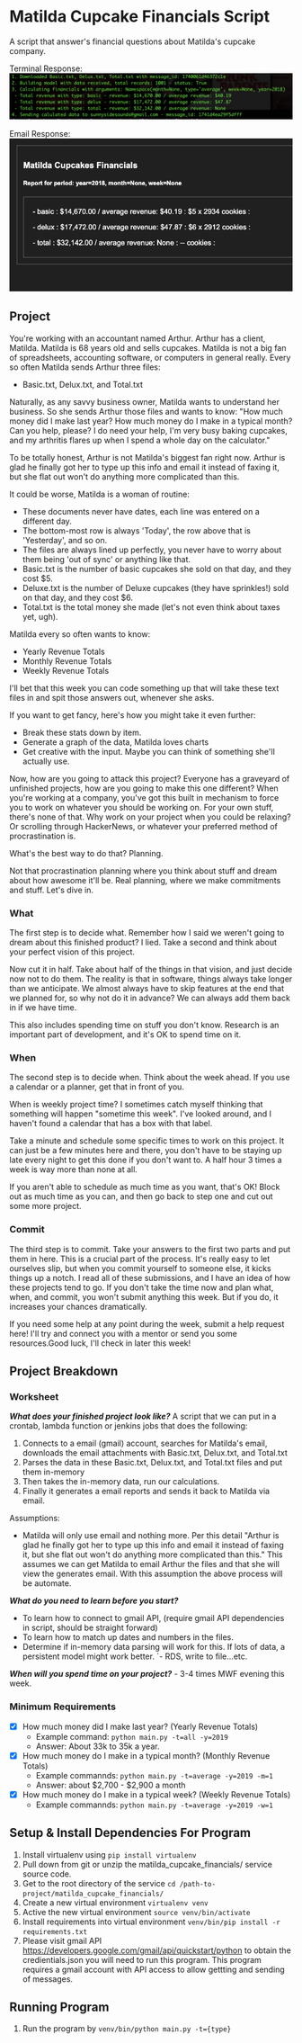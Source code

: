 # Matilda Cupcake Financials Script

A script that answer's financial questions about Matilda's cupcake company.

Terminal Response:
![alt screenshot](https://github.com/sunnysidesounds/matilda_cupcake_financials/blob/master/terminal_response.png?raw=true)

Email Response:
![alt screenshot](https://github.com/sunnysidesounds/matilda_cupcake_financials/blob/master/email_response.png?raw=true)


## Project

You're working with an accountant named Arthur. Arthur has a client, Matilda.  Matilda is 68 years old and sells cupcakes.  Matilda is not a big fan of 
spreadsheets, accounting software, or computers in general really. Every so often Matilda sends Arthur three files:

- Basic.txt, Delux.txt, and Total.txt

Naturally, as any savvy business owner, Matilda wants to understand her business.  So she sends Arthur those files and wants to know: "How much money did I make 
last year? How much money do I make in a typical month?  Can you help, please? I do need your help,  I'm very busy baking cupcakes, and my arthritis flares 
up when I spend a whole day on the calculator."

To be totally honest, Arthur is not Matilda's biggest fan right now.  Arthur is glad he finally got her to type up this info and email it instead of faxing it, 
but she flat out won't do anything more complicated than this.

It could be worse, Matilda is a woman of routine:
- These documents never have dates, each line was entered on a different day.  
- The bottom-most row is always 'Today', the row above that is 'Yesterday', and so on.
- The files are always lined up perfectly, you never have to worry about them being 'out of sync' or anything like that.
- Basic.txt is the number of basic cupcakes she sold on that day, and they cost $5.  
- Deluxe.txt is the number of Deluxe cupcakes (they have sprinkles!) sold on that day, and they cost $6.  
- Total.txt is the total money she made (let's not even think about taxes yet, ugh).

Matilda every so often wants to know:
- Yearly Revenue Totals
- Monthly Revenue Totals
- Weekly Revenue Totals

I'll bet that this week you can code something up that will take these text files in and spit those answers out, whenever she asks.

If you want to get fancy, here's how you might take it even further:
- Break these stats down by item.
- Generate a graph of the data, Matilda loves charts
- Get creative with the input.  Maybe you can think of something she'll actually use.

Now, how are you going to attack this project? Everyone has a graveyard of unfinished projects, how are you going to make this one different? When you're working 
at a company, you've got this built in mechanism to force you to work on whatever you should be working on. For your own stuff, there's none of that.
Why work on your project when you could be relaxing? Or scrolling through HackerNews, or whatever your preferred method of
procrastination is. 

What's the best way to do that? Planning. 

Not that procrastination planning where you think about stuff and dream about how awesome it'll be. Real planning, where we make commitments and stuff. 
Let's dive in. 

### What

The first step is to decide what. Remember how I said we weren't going to dream about this finished product? I lied. Take a second and think 
about your perfect vision of this project. 

Now cut it in half. Take about half of the things in that vision, and just decide now not to do them. The reality is that in software, things always take 
longer than we anticipate. We almost always have to skip features at the end that we planned for, so why not do it in advance? We can always add them back 
in if we have time. 

This also includes spending time on stuff you don't know. Research is an important part of development, and it's OK to spend time on it. 

### When
The second step is to decide when. Think about the week ahead. If you use a calendar or a planner, get that in front of you. 

When is weekly project time? I sometimes catch myself thinking that something will happen "sometime this week". I've looked around, and I haven't found a 
calendar that has a box with that label. 

Take a minute and schedule some specific times to work on this project. It can just be a few minutes here and there, you don't have to be staying up late every 
night to get this done if you don't want to. A half hour 3 times a week is way more than none at all. 

If you aren't able to schedule as much time as you want, that's OK! Block out as much time as you can, and then go back to step one and cut out some more project. 

### Commit 

The third step is to commit.  Take your answers to the first two parts and put them in here. This is a crucial part of the process. It's really easy to let 
ourselves slip, but when you commit yourself to someone else, it kicks things up a notch. I read all of these submissions, and I have an idea of how these 
projects tend to go. If you don't take the time now and plan what, when, and commit, you won't submit anything this week. But if you do, it increases your 
chances dramatically. 

If you need some help at any point during the week, submit a help request here!  I'll try and connect you with a mentor or send you some resources.Good luck, 
I'll check in later this week!


## Project Breakdown

### Worksheet

***What does your finished project look like?***
A script that we can put in a crontab, lambda function or jenkins jobs that does the following:
1. Connects to a email (gmail) account, searches for Matilda's email, downloads the email attachments with Basic.txt, Delux.txt, and Total.txt
2. Parses the data in these Basic.txt, Delux.txt, and Total.txt files and put them in-memory
3. Then takes the in-memory data, run our calculations.
4. Finally it generates a email reports and sends it back to Matilda via email.

Assumptions:
- Matilda will only use email and nothing more. Per this detail "Arthur is glad he finally got her to type up this info and
email it instead of faxing it, but she flat out won't do anything more complicated than this." This assumes we can get
Matilda to email Arthur the files and that she will view the generates email. With this assumption the above process will
be automate.

***What do you need to learn before you start?***
- To learn how to connect to gmail API, (require gmail API dependencies in script, should be straight forward)
- To learn how to match up dates and numbers in the files.
- Determine if in-memory data parsing will work for this. If lots of data, a persistent model might work better.
`- RDS, write to file...etc.

***When will you spend time on your project?***
    - 3-4 times MWF evening this week.


### Minimum Requirements
- [X] How much money did I make last year? (Yearly Revenue Totals)
    - Example command: `python main.py -t=all -y=2019`
    - Answer: About 33k to 35k a year.
- [X] How much money do I make in a typical month? (Monthly Revenue Totals)
    - Example commannds: `python main.py -t=average -y=2019 -m=1`
    - Answer: about $2,700 - $2,900 a month
- [X] How much money do I make in a typical week? (Weekly Revenue Totals)
    - Example commannds: `python main.py -t=average -y=2019 -w=1`

## Setup & Install Dependencies For Program
1. Install virtualenv using `pip install virtualenv`
2. Pull down from git or unzip the matilda_cupcake_financials/ service source code.
3. Get to the root directory of the service `cd /path-to-project/matilda_cupcake_financials/`
4. Create a new virtual environment `virtualenv venv`
5. Active the new virtual environment `source venv/bin/activate`
6. Install requirements into virtual environment `venv/bin/pip install -r requirements.txt`
7. Please visit gmail API https://developers.google.com/gmail/api/quickstart/python to obtain the credientials.json you will need
to run this program. This program requires a gmail account with API access to allow gettting and sending of messages. 

## Running Program
1. Run the program by `venv/bin/python main.py -t={type}`


